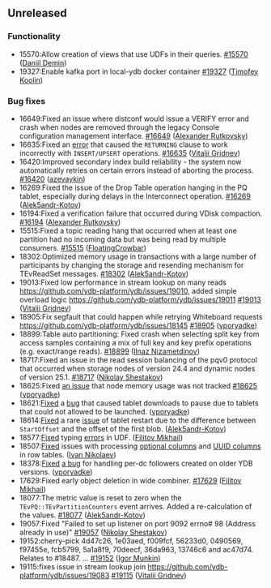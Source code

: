 ## Unreleased

### Functionality

* 15570:Allow creation of views that use UDFs in their queries. [#15570](https://github.com/ydb-platform/ydb/pull/15570) ([Daniil Demin](https://github.com/jepett0))
* 19327:Enable kafka port in local-ydb docker container [#19327](https://github.com/ydb-platform/ydb/pull/19327) ([Timofey Koolin](https://github.com/rekby))

### Bug fixes

* 16649:Fixed an issue where distconf would issue a VERIFY error and crash when nodes are removed through the legacy Console configuration management interface. [#16649](https://github.com/ydb-platform/ydb/pull/16649) ([Alexander Rutkovsky](https://github.com/alexvru))
* 16635:Fixed an [error](https://github.com/ydb-platform/ydb/issues/15551) that caused the `RETURNING` clause to work incorrectly with `INSERT/UPSERT` operations. [#16635](https://github.com/ydb-platform/ydb/pull/16635) ([Vitalii Gridnev](https://github.com/gridnevvvit))
* 16420:Improved secondary index build reliability - the system now automatically retries on certain errors instead of aborting the process. [#16420](https://github.com/ydb-platform/ydb/pull/16420) ([azevaykin](https://github.com/azevaykin))
* 16269:Fixed the issue of the Drop Table operation hanging in the PQ tablet, especially during delays in the Interconnect operation. [#16269](https://github.com/ydb-platform/ydb/pull/16269) ([Alek5andr-Kotov](https://github.com/Alek5andr-Kotov))
* 16194:Fixed a verification failure that occurred during VDisk compaction. [#16194](https://github.com/ydb-platform/ydb/pull/16194) ([Alexander Rutkovsky](https://github.com/alexvru))
* 15515:Fixed a topic reading hang that occurred when at least one partition had no incoming data but was being read by multiple consumers. [#15515](https://github.com/ydb-platform/ydb/pull/15515) ([FloatingCrowbar](https://github.com/FloatingCrowbar))
* 18302:Optimized memory usage in transactions with a large number of participants by changing the storage and resending mechanism for TEvReadSet messages. [#18302](https://github.com/ydb-platform/ydb/pull/18302) ([Alek5andr-Kotov](https://github.com/Alek5andr-Kotov))
* 19013:Fixed low performance in stream lookup on many reads https://github.com/ydb-platform/ydb/issues/19010, added simple overload logic https://github.com/ydb-platform/ydb/issues/19011 [#19013](https://github.com/ydb-platform/ydb/pull/19013) ([Vitalii Gridnev](https://github.com/gridnevvvit))
* 18905:Fix segfault that could happen while retrying Whiteboard requests https://github.com/ydb-platform/ydb/issues/18145 [#18905](https://github.com/ydb-platform/ydb/pull/18905) ([vporyadke](https://github.com/vporyadke))
* 18899:Table auto partitioning: Fixed crash when selecting split key from access samples containing a mix of full key and key prefix operations (e.g. exact/range reads). [#18899](https://github.com/ydb-platform/ydb/pull/18899) ([Ilnaz Nizametdinov](https://github.com/CyberROFL))
* 18717:Fixed an issue in the read session balancing of the pqv0 protocol that occurred when storage nodes of version 24.4 and dynamic nodes of version 25.1. [#18717](https://github.com/ydb-platform/ydb/pull/18717) ([Nikolay Shestakov](https://github.com/nshestakov))
* 18625:Fixed [an issue](https://github.com/ydb-platform/ydb/issues/18576) that node memory usage was not tracked [#18625](https://github.com/ydb-platform/ydb/pull/18625) ([vporyadke](https://github.com/vporyadke))
* 18621:[Fixed]((https://github.com/ydb-platform/ydb/pull/18621)) a [bug](https://github.com/ydb-platform/ydb/issues/16462) that caused tablet downloads to pause due to tablets that could not allowed to be launched. ([vporyadke](https://github.com/vporyadke))
* 18614:[Fixed](https://github.com/ydb-platform/ydb/pull/18614) a rare [issue](https://github.com/ydb-platform/ydb/issues/18615) of tablet restart due to the difference between `StartOffset` and the offset of the first blob. ([Alek5andr-Kotov](https://github.com/Alek5andr-Kotov))
* 18577:[Fixed](https://github.com/ydb-platform/ydb/pull/18577) typing [errors](https://github.com/ydb-platform/ydb/issues/18487) in UDF. ([Filitov Mikhail](https://github.com/lll-phill-lll))
* 18507:[Fixed]((https://github.com/ydb-platform/ydb/pull/18507)) issues with processing [optional columns](https://github.com/ydb-platform/ydb/issues/15701) and [UUID columns](https://github.com/ydb-platform/ydb/issues/15697) in row tables. ([Ivan Nikolaev](https://github.com/lex007in))
* 18378:[Fixed](https://github.com/ydb-platform/ydb/pull/18378) [a bug](https://github.com/ydb-platform/ydb/issues/16000) for handling per-dc followers created on older YDB versions. ([vporyadke](https://github.com/vporyadke))
* 17629:Fixed early object deletion in wide combiner. [#17629](https://github.com/ydb-platform/ydb/pull/17629) ([Filitov Mikhail](https://github.com/lll-phill-lll))
* 18077:The metric value is reset to zero when the `TEvPQ::TEvPartitionCounters` event arrives. Added a re-calculation of the values. [#18077](https://github.com/ydb-platform/ydb/pull/18077) ([Alek5andr-Kotov](https://github.com/Alek5andr-Kotov))
* 19057:Fixed "Failed to set up listener on port 9092 errno# 98 (Address already in use)" [#19057](https://github.com/ydb-platform/ydb/pull/19057) ([Nikolay Shestakov](https://github.com/nshestakov))
* 19152:cherry-pick 4d47c26, 1e03aed, f009fcf, 56233d0, 0490569, f97455e, fcb5799, 5a1a8f9, 70deecf, 36da963, 13746c6 and ac47d74. Relates to #18487.
... [#19152](https://github.com/ydb-platform/ydb/pull/19152) ([Igor Munkin](https://github.com/igormunkin))
* 19115:fixes issue in stream lookup join https://github.com/ydb-platform/ydb/issues/19083 [#19115](https://github.com/ydb-platform/ydb/pull/19115) ([Vitalii Gridnev](https://github.com/gridnevvvit))